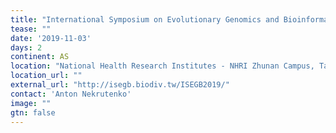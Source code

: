```yaml
---
title: "International Symposium on Evolutionary Genomics and Bioinformatics 2019 (ISEGB 2019)" 
tease: ""
date: '2019-11-03'
days: 2
continent: AS
location: "National Health Research Institutes - NHRI Zhunan Campus, Taiwan" 
location_url: ""
external_url: "http://isegb.biodiv.tw/ISEGB2019/"
contact: 'Anton Nekrutenko'
image: ""
gtn: false
---
```



